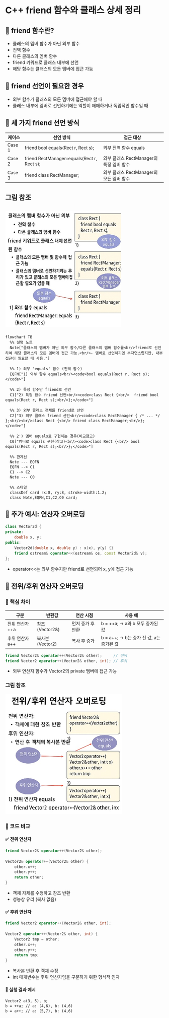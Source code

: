 # C++ friend 함수와 클래스 상세 정리
## 🔧 friend 함수란?
- 클래스의 멤버 함수가 아닌 외부 함수
- 전역 함수
- 다른 클래스의 멤버 함수
- friend 키워드로 클래스 내부에 선언
- 해당 함수는 클래스의 모든 멤버에 접근 가능

## 📌 friend 선언이 필요한 경우
- 외부 함수가 클래스의 모든 멤버에 접근해야 할 때
- 클래스 내부에 멤버로 선언하기에는 역할이 애매하거나 독립적인 함수일 때

## 🧪 세 가지 friend 선언 방식
| 케이스 | 선언 방식 | 접근 대상 |
|-------|----------|---------| 
| Case 1 | friend bool equals(Rect r, Rect s); | 외부 전역 함수 equals | 
| Case 2 | friend RectManager::equals(Rect r, Rect s); | 외부 클래스 RectManager의 특정 멤버 함수 | 
| Case 3 | friend class RectManager; | 외부 클래스 RectManager의 모든 멤버 함수 | 

## 그림 참조
![friend](/image/frend1.jpg)
---

```mermaid
flowchart TB
  %% 설명 노트
  Note["클래스의 멤버가 아닌 외부 함수/다른 클래스의 멤버 함수를<br/>friend로 선언하여 해당 클래스의 모든 멤버에 접근 가능.<br/>- 멤버로 선언하기엔 부자연스럽지만, 내부 접근이 필요할 때 사용."]

  %% 1) 외부 'equals' 함수 (전역 함수)
  EQFN["1) 외부 함수 equals<br/><code>bool equals(Rect r, Rect s);</code>"]

  %% 2) 특정 함수만 friend로 선언
  C1["2) 특정 함수 friend 선언<br/><code>class Rect {<br/>  friend bool equals(Rect r, Rect s);<br/>};</code>"]

  %% 3) 외부 클래스 전체를 friend로 선언
  C2["3) 외부 클래스 friend 선언<br/><code>class RectManager { /* ... */ };<br/><br/>class Rect {<br/> friend class RectManager;<br/>};</code>"]

  %% 2') 멤버 equals로 구현하는 경우(비교참고)
  C0["멤버로 equals 구현(참고)<br/><code>class Rect {<br/> bool equals(Rect r, Rect s);<br/>};</code>"]

  %% 관계선
  Note --- EQFN
  EQFN --> C1
  C1 --> C2
  Note --- C0

  %% 스타일
  classDef card rx:8, ry:8, stroke-width:1.2;
  class Note,EQFN,C1,C2,C0 card;

```

## 🧠 추가 예시: 연산자 오버로딩
```cpp
class Vector2d {
private:
    double x, y;
public:
    Vector2d(double x, double y) : x(x), y(y) {}
    friend ostream& operator<<(ostream& os, const Vector2d& v);
};
```

- operator<<는 외부 함수지만 friend로 선언되어 x, y에 접근 가능

## 🔄 전위/후위 연산자 오버로딩

### 🧠 핵심 차이
| 구분 | 반환값 | 연산 시점 | 사용 예 |
|----|-------|-------------|----------------------------------------| 
| 전위 연산자 ++a | 참조 (Vector2&) | 먼저 증가 후 반환 | b = ++a; → a와 b 모두 증가된 값 | 
| 후위 연산자 a++ | 복사본 (Vector2) | 복사 후 증가 | b = a++; → b는 증가 전 값, a는 증가된 값 | 

```cpp
friend Vector2& operator++(Vector2& other);     // 전위
friend Vector2 operator++(Vector2& other, int); // 후위
```
- 외부 연산자 함수가 Vector2의 private 멤버에 접근 가능

### 그림 참조
![friend](/image/frend2.jpg)

### 📌 코드 비교
#### ✅ 전위 연산자
```cpp
friend Vector2& operator++(Vector2& other);

Vector2& operator++(Vector2& other) {
    other.x++;
    other.y++;
    return other;
}
```
- 객체 자체를 수정하고 참조 반환
- 성능상 유리 (복사 없음)
#### ✅ 후위 연산자
```cpp
friend Vector2 operator++(Vector2& other, int);

Vector2 operator++(Vector2& other, int) {
    Vector2 tmp = other;
    other.x++;
    other.y++;
    return tmp;
}
```

- 복사본 반환 후 객체 수정
- int 매개변수는 후위 연산자임을 구분하기 위한 형식적 인자

#### 🧪 실행 결과 예시
```
Vector2 a(3, 5), b;
b = ++a; // a: (4,6), b: (4,6)
b = a++; // a: (5,7), b: (4,6)
```


